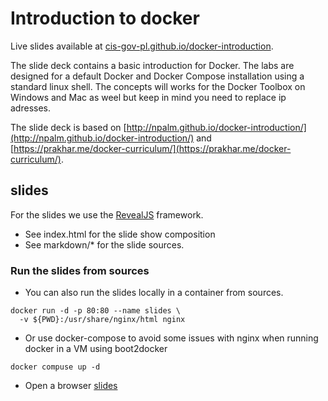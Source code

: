# Introduction to docker

Live slides available at [cis-gov-pl.github.io/docker-introduction](http://cis-gov-pl.github.io/docker-introduction).

The slide deck contains a basic introduction for Docker. The labs are designed for a default Docker and Docker Compose installation using a standard linux shell. The concepts will works for the Docker Toolbox on Windows and Mac as weel but keep in mind you need to replace ip adresses.

The slide deck is based on [http://npalm.github.io/docker-introduction/](http://npalm.github.io/docker-introduction/) and [https://prakhar.me/docker-curriculum/](https://prakhar.me/docker-curriculum/).

## slides
For the slides we use the [RevealJS](https://github.com/hakimel/reveal.js/) framework.
- See index.html for the slide show composition
- See markdown/* for the slide sources.

### Run the slides from sources
- You can also run the slides locally in a container from sources.
```
docker run -d -p 80:80 --name slides \
  -v ${PWD}:/usr/share/nginx/html nginx
```
- Or use docker-compose to avoid some issues with nginx when running docker in a VM using boot2docker
```
docker compuse up -d
```
- Open a browser [slides](http://localhost/)

